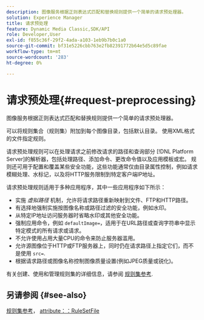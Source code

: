 ```yaml
---
description: 图像服务根据正则表达式匹配和替换规则提供一个简单的请求预处理器。
solution: Experience Manager
title: 请求预处理
feature: Dynamic Media Classic,SDK/API
role: Developer,User
exl-id: f855c36f-29f2-4ada-a103-1eb9b7b0c1a0
source-git-commit: bf31e5226cbb763e2fb82391772b64e5d5c89fae
workflow-type: tm+mt
source-wordcount: '283'
ht-degree: 0%

---
```


# 请求预处理{#request-preprocessing}

图像服务根据正则表达式匹配和替换规则提供一个简单的请求预处理器。

可以将规则集合（规则集）附加到每个图像目录，包括默认目录。 使用XML格式的文件指定规则。

请求预处理规则可以在处理请求之前修改请求的路径和查询部分 [!DNL Platform Server]的解析器，包括处理路径、添加命令、更改命令值以及应用模板或宏。 规则还可用于配置和覆盖某些安全功能，这些功能通常仅由目录属性控制，例如请求模糊处理、水标记，以及将HTTP服务限制到特定客户端IP地址。

请求预处理规则适用于多种应用程序，其中一些应用程序如下所示：

* 实施 *虚拟路径* 机制，允许将请求路径重新映射到文件、FTP和HTTP路径。
* 有选择地强制实施按图像名称或路径过滤的安全功能，例如水印。
* 从特定IP地址访问服务器时省略水印或其他安全功能。
* 强制应用命令，例如 `defaultImage=`，适用于在URL路径或查询字符串中显示特定模式的所有请求或请求。
* 不允许使用占用大量CPU的命令来防止服务器滥用。
* 允许源图像位于HTTP或FTP服务器上，同时仍在请求路径上指定它们，而不是使用 `src=`.
* 根据请求路径或图像名称控制图像质量设置(例如JPEG质量或锐化)。

有关创建、使用和管理规则集的详细信息，请参阅 [规则集参考](../../../../../is-api/image-catalog/image-serving-api-ref/c-image-catalog-reference/c-rule-set-reference/c-rule-set-reference.md#concept-3e5058cf3507470b82cac638df23ea8e).

## 另请参阅 {#see-also}

[规则集参考](../../../../../is-api/image-catalog/image-serving-api-ref/c-image-catalog-reference/c-rule-set-reference/c-rule-set-reference.md#concept-3e5058cf3507470b82cac638df23ea8e)， [attribute：：RuleSetFile](../../../../../is-api/image-catalog/image-serving-api-ref/c-image-catalog-reference/c-overview/c-file-formats/r-rule-set-files.md#reference-3e54cb5f4d74411a84889fed056ac093)
